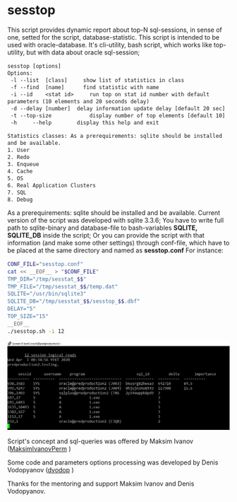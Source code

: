 # sesstop
This script provides dynamic report about top-N sql-sessions, in sense of one, setted for the script, database-statistic. 
This script is intended to be used with oracle-database.
It's cli-utility, bash script, which works like top-utility, but with data about oracle sql-session;
```
sesstop [options]
Options:
 -l	--list	[class]		show list of statistics in class
 -f	--find  [name]		find statistic with name
 -i	--id	<stat id>	  run top on stat id number with default parameters (10 elements and 20 seconds delay)
 -d --delay [number]  delay information update delay [default 20 sec]
 -t --top-size			  display number of top elements [default 10]
 -h     --help        display this help and exit
 ```
```
Statistics classes:	As a prerequirements: sqlite should be installed and be available.
1. User	
2. Redo	
3. Enqueue	
4. Cache	
5. OS	
6. Real Application Clusters	
7. SQL	
8. Debug
```

As a prerequirements: sqlite should be installed and be available.
Current version of the script was developed with sqlite 3.3.6;
You have to write full path to sqlite-binary and database-file to bash-variables __SQLITE, SQLITE_DB__ inside the script;
Or you can provide the script with that information (and make some other settings) through conf-file, which have to be placed at the same directory and named as __sesstop.conf__
For instance:
```bash
CONF_FILE="sesstop.conf"
cat << __EOF__ > "$CONF_FILE"
TMP_DIR="/tmp/sesstat_$$"
TMP_FILE="/tmp/sesstat_$$/temp.dat"
SQLITE="/usr/bin/sqlite3"
SQLITE_DB="/tmp/sesstat_$$/sesstop_$$.dbf"
DELAY="5"
TOP_SIZE="15"
__EOF__
./sesstop.sh -i 12
```
![screen](screen.png)

Script's concept and sql-queries was offered by Maksim Ivanov ([MaksimIvanovPerm](https://github.com/MaksimIvanovPerm) )

Some code and parameters options processing was developed by Denis Vodopyanov ([dvodop](https://github.com/dvodop) )

Thanks for the mentoring and support Maksim Ivanov and Denis Vodopyanov.
